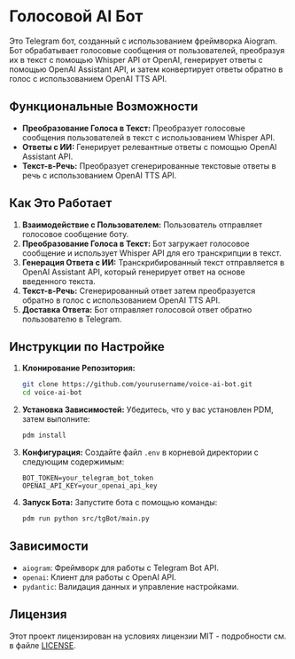 # Голосовой AI Бот

Это Telegram бот, созданный с использованием фреймворка Aiogram. Бот обрабатывает голосовые сообщения от пользователей, преобразуя их в текст с помощью Whisper API от OpenAI, генерирует ответы с помощью OpenAI Assistant API, и затем конвертирует ответы обратно в голос с использованием OpenAI TTS API.

## Функциональные Возможности

- **Преобразование Голоса в Текст:** Преобразует голосовые сообщения пользователей в текст с использованием Whisper API.
- **Ответы с ИИ:** Генерирует релевантные ответы с помощью OpenAI Assistant API.
- **Текст-в-Речь:** Преобразует сгенерированные текстовые ответы в речь с использованием OpenAI TTS API.

## Как Это Работает

1. **Взаимодействие с Пользователем:** Пользователь отправляет голосовое сообщение боту.
2. **Преобразование Голоса в Текст:** Бот загружает голосовое сообщение и использует Whisper API для его транскрипции в текст.
3. **Генерация Ответа с ИИ:** Транскрибированный текст отправляется в OpenAI Assistant API, который генерирует ответ на основе введенного текста.
4. **Текст-в-Речь:** Сгенерированный ответ затем преобразуется обратно в голос с использованием OpenAI TTS API.
5. **Доставка Ответа:** Бот отправляет голосовой ответ обратно пользователю в Telegram.

## Инструкции по Настройке

1. **Клонирование Репозитория:**
   ```bash
   git clone https://github.com/yourusername/voice-ai-bot.git
   cd voice-ai-bot
   ```

2. **Установка Зависимостей:**
   Убедитесь, что у вас установлен PDM, затем выполните:
   ```bash
   pdm install
   ```

3. **Конфигурация:**
   Создайте файл `.env` в корневой директории с следующим содержимым:
   ```env
   BOT_TOKEN=your_telegram_bot_token
   OPENAI_API_KEY=your_openai_api_key
   ```

4. **Запуск Бота:**
   Запустите бота с помощью команды:
   ```bash
   pdm run python src/tgBot/main.py
   ```

## Зависимости

- `aiogram`: Фреймворк для работы с Telegram Bot API.
- `openai`: Клиент для работы с OpenAI API.
- `pydantic`: Валидация данных и управление настройками.

## Лицензия

Этот проект лицензирован на условиях лицензии MIT - подробности см. в файле [LICENSE](LICENSE).
